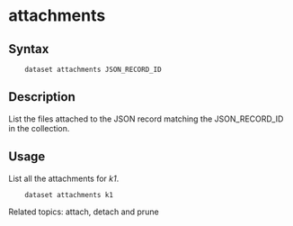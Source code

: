 
# attachments

## Syntax

```
    dataset attachments JSON_RECORD_ID
```

## Description

List the files attached to the JSON record matching the JSON_RECORD_ID
in the collection.

## Usage

List all the attachments for _k1_.

```shell
    dataset attachments k1
```

Related topics: attach, detach and prune

